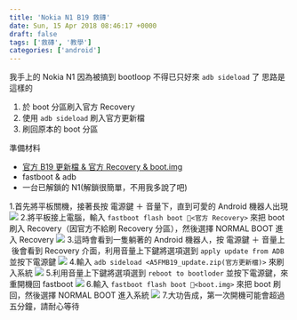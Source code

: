 ```yaml
---
title: 'Nokia N1 B19 救磚'
date: Sun, 15 Apr 2018 08:46:17 +0000
draft: false
tags: ['救磚', '教學']
categories: ['android']
---
```


我手上的 Nokia N1 因為被搞到 bootloop 不得已只好來 `adb sideload` 了 思路是這樣的

1.  於 boot 分區刷入官方 Recovery
2.  使用 `adb sideload` 刷入官方更新檔
3.  刷回原本的 boot 分區

準備材料

*   [官方 B19 更新檔 & 官方 Recovery & boot.img](https://drive.google.com/file/d/1DgIpW8_sn8FK4tBihdChVO25Cw73bC8B/view?usp=sharing)
*   fastboot & adb
*   一台已解鎖的 N1(解鎖很簡單，不用我多說了吧)

1.首先將平板關機，接著長按 電源鍵 ＋ 音量下，直到可愛的 Android 機器人出現 ![](https://i.imgur.com/SrmzmUc.jpg) 2.將平板接上電腦，輸入 `fastboot flash boot <官方 Recovery>` 來把 boot 刷入 Recovery（因官方不給刷 Recovery 分區），然後選擇 NORMAL BOOT 進入 Recovery ![](https://i.imgur.com/FgtSO8k.png) 3.這時會看到一隻躺著的 Android 機器人，按 電源鍵 ＋ 音量上  後會看到 Recovery 介面，利用音量上下鍵將選項選到 `apply update from ADB` 並按下電源鍵 ![](https://i.imgur.com/39xyb8b.jpg) 4.輸入 `adb sideload <A5FMB19_update.zip(官方更新檔)>` 來刷入系統 ![](https://i.imgur.com/aTV8ZDp.png) 5.利用音量上下鍵將選項選到 `reboot to bootloder` 並按下電源鍵，來重開機回 fastboot ![](https://i.imgur.com/TLhGaPk.jpg) 6.輸入 `fastboot flash boot <boot.img>` 來把 boot 刷回，然後選擇 NORMAL BOOT 進入系統 ![](https://i.imgur.com/nfx9EfX.png) 7.大功告成，第一次開機可能會超過五分鐘，請耐心等待